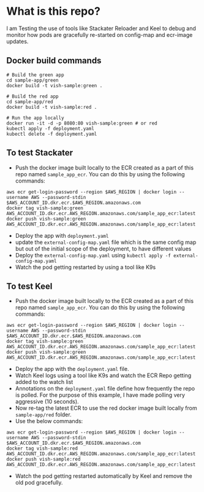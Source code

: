 # What is this repo?

I am Testing the use of tools like Stackater Reloader and Keel to debug and monitor how pods are gracefully re-started on config-map and ecr-image updates.

## Docker build commands
```
# Build the green app
cd sample-app/green
docker build -t vish-sample:green .

# Build the red app
cd sample-app/red
docker build -t vish-sample:red .

# Run the app locally
docker run -it -d -p 8080:80 vish-sample:green # or red
kubectl apply -f deployment.yaml
kubectl delete -f deployment.yaml
```

## To test Stackater
- Push the docker image built locally to the ECR created as a part of this repo named `sample_app_ecr`. You can do this by using the following commands:
```
aws ecr get-login-password --region $AWS_REGION | docker login --username AWS --password-stdin $AWS_ACCOUNT_ID.dkr.ecr.$AWS_REGION.amazonaws.com
docker tag vish-sample:green AWS_ACCOUNT_ID.dkr.ecr.AWS_REGION.amazonaws.com/sample_app_ecr:latest
docker push vish-sample:green AWS_ACCOUNT_ID.dkr.ecr.AWS_REGION.amazonaws.com/sample_app_ecr:latest
```
- Deploy the app with `deployment.yaml` 
- update the `external-config-map.yaml` file which is the same config map but out of the initial scope of the deployment, to have different values
- Deploy the `external-config-map.yaml` using `kubectl apply -f external-config-map.yaml`
- Watch the pod getting restarted by using a tool like K9s

## To test Keel
- Push the docker image built locally to the ECR created as a part of this repo named `sample_app_ecr`. You can do this by using the following commands:
```
aws ecr get-login-password --region $AWS_REGION | docker login --username AWS --password-stdin $AWS_ACCOUNT_ID.dkr.ecr.$AWS_REGION.amazonaws.com
docker tag vish-sample:green AWS_ACCOUNT_ID.dkr.ecr.AWS_REGION.amazonaws.com/sample_app_ecr:latest
docker push vish-sample:green AWS_ACCOUNT_ID.dkr.ecr.AWS_REGION.amazonaws.com/sample_app_ecr:latest
```
- Deploy the app with the `deployment.yaml` file. 
- Watch Keel logs using a tool like K9s and watch the ECR Repo getting added to the watch list
- Annotations on the `deployment.yaml` file define how frequently the repo is polled. For the purpose of this example, I have made polling very aggressive (10 seconds).
- Now re-tag the latest ECR to use the red docker image built locally from `sample-app/red` folder.
- Use the below commands:
```
aws ecr get-login-password --region $AWS_REGION | docker login --username AWS --password-stdin $AWS_ACCOUNT_ID.dkr.ecr.$AWS_REGION.amazonaws.com
docker tag vish-sample:red AWS_ACCOUNT_ID.dkr.ecr.AWS_REGION.amazonaws.com/sample_app_ecr:latest
docker push vish-sample:red AWS_ACCOUNT_ID.dkr.ecr.AWS_REGION.amazonaws.com/sample_app_ecr:latest
```
- Watch the pod getting restarted automatically by Keel and remove the old pod gracefully.